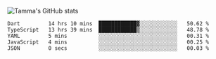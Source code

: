 ![Tamma's GitHub stats](https://github-readme-stats.vercel.app/api?username=pratamatama&theme=react&hide_border=true&show_icons=true&include_all_commits=true&count_private=true&hide=issues)

<!--START_SECTION:waka-->

```text
Dart         14 hrs 10 mins  ████████████▓░░░░░░░░░░░░   50.62 %
TypeScript   13 hrs 39 mins  ████████████▒░░░░░░░░░░░░   48.78 %
YAML         5 mins          ░░░░░░░░░░░░░░░░░░░░░░░░░   00.31 %
JavaScript   4 mins          ░░░░░░░░░░░░░░░░░░░░░░░░░   00.25 %
JSON         0 secs          ░░░░░░░░░░░░░░░░░░░░░░░░░   00.03 %
```

<!--END_SECTION:waka-->
